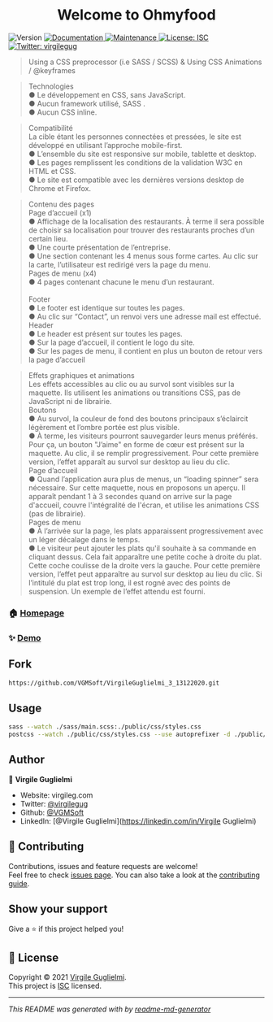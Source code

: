 <h1 align="center">Welcome to Ohmyfood</h1>
<p>
  <img alt="Version" src="https://img.shields.io/badge/version-1.0.0-blue.svg?cacheSeconds=2592000" />
  <a href="https://github.com/VGMSoft/VirgileGuglielmi_3_13122020#readme" target="_blank">
    <img alt="Documentation" src="https://img.shields.io/badge/documentation-yes-brightgreen.svg" />
  </a>
  <a href="https://github.com/VGMSoft/VirgileGuglielmi_3_13122020/graphs/commit-activity" target="_blank">
    <img alt="Maintenance" src="https://img.shields.io/badge/Maintained%3F-yes-green.svg" />
  </a>
  <a href="https://github.com/VGMSoft/VirgileGuglielmi_3_13122020/blob/master/LICENSE" target="_blank">
    <img alt="License: ISC" src="https://img.shields.io/github/license/VGMSoft/Ohmyfood" />
  </a>
  <a href="https://twitter.com/virgilegug" target="_blank">
    <img alt="Twitter: virgilegug" src="https://img.shields.io/twitter/follow/virgilegug.svg?style=social" />
  </a>
</p>

> Using a CSS preprocessor (i.e SASS / SCSS) & Using CSS Animations / @keyframes

>Technologies<br/>
  ● Le développement en CSS, sans JavaScript.<br/>
  ● Aucun framework utilisé, SASS .<br/>
  ● Aucun CSS inline.

>Compatibilité<br/>
La cible étant les personnes connectées et pressées, le site est développé en utilisant l’approche mobile-first.<br/>
  ● L’ensemble du site est responsive sur mobile, tablette et desktop.<br/>
  ● Les pages remplissent les conditions de la validation W3C en HTML et CSS.<br/>
  ● Le site est compatible avec les dernières versions desktop de Chrome et Firefox.

>Contenu des pages<br/>
  Page d’accueil (x1)<br/>
    ● Affichage de la localisation des restaurants. À terme il sera possible de choisir sa localisation pour trouver des restaurants proches d’un certain lieu.<br/>
    ● Une courte présentation de l’entreprise.<br/>
    ● Une section contenant les 4 menus sous forme cartes. Au clic sur la carte,
    l’utilisateur est redirigé vers la page du menu.<br/>
  Pages de menu (x4)<br/>
    ● 4 pages contenant chacune le menu d’un restaurant.<br/>  
  Footer<br/>
    ● Le footer est identique sur toutes les pages.<br/>
    ● Au clic sur “Contact”, un renvoi vers une adresse mail est effectué.<br/>
  Header<br/>
    ● Le header est présent sur toutes les pages.<br/>
    ● Sur la page d’accueil, il contient le logo du site.<br/>
    ● Sur les pages de menu, il contient en plus un bouton de retour vers la page d’accueil

>Effets graphiques et animations<br/>
    Les effets accessibles au clic ou au survol sont visibles sur la maquette. Ils utilisent les animations ou transitions CSS, pas de JavaScript ni de librairie.<br/>
  Boutons<br/>
    ● Au survol, la couleur de fond des boutons principaux s’éclaircit légèrement et l’ombre portée est plus visible.<br/>
    ● À terme, les visiteurs pourront sauvegarder leurs menus préférés. Pour ça, un bouton "J’aime" en forme de cœur est présent sur la maquette. Au clic, il se remplir progressivement. Pour cette première version, l’effet apparaît au survol sur desktop au lieu du clic.<br/>
  Page d’accueil<br/>
    ● Quand l’application aura plus de menus, un “loading spinner” sera nécessaire. Sur cette maquette, nous en proposons un aperçu. Il apparaît pendant 1 à 3 secondes quand on arrive sur la page d'accueil, couvre l'intégralité de l'écran, et utilise les animations CSS (pas de librairie).<br/>
  Pages de menu<br/>
    ● À l’arrivée sur la page, les plats apparaissent progressivement avec un léger décalage dans le temps.<br/>
    ● Le visiteur peut ajouter les plats qu'il souhaite à sa commande en cliquant dessus. Cela fait apparaître une petite coche à droite du plat. Cette coche coulisse de la droite vers la gauche. Pour cette première version, l’effet peut apparaître au survol sur desktop au lieu du clic. Si l’intitulé du plat est trop long, il est rogné avec des points de suspension. Un exemple de l’effet attendu est fourni.

### 🏠 [Homepage](https://github.com/VGMSoft/VirgileGuglielmi_3_13122020/)

### ✨ [Demo](https://vgmsoft.github.io/VirgileGuglielmi_3_13122020/)

## Fork

```sh
https://github.com/VGMSoft/VirgileGuglielmi_3_13122020.git
```

## Usage

```sh
sass --watch ./sass/main.scss:./public/css/styles.css
postcss --watch ./public/css/styles.css --use autoprefixer -d ./public/css/prefixed/

```

## Author

👤 **Virgile Guglielmi**

* Website: virgileg.com
* Twitter: [@virgilegug](https://twitter.com/virgilegug)
* Github: [@VGMSoft](https://github.com/VGMSoft)
* LinkedIn: [@Virgile Guglielmi](https://linkedin.com/in/Virgile Guglielmi)

## 🤝 Contributing

Contributions, issues and feature requests are welcome!<br />Feel free to check [issues page](https://github.com/VGMSoft/VirgileGuglielmi_3_13122020/issues). You can also take a look at the [contributing guide](https://github.com/VGMSoft/VirgileGuglielmi_3_13122020/blob/master/CONTRIBUTING.md).

## Show your support

Give a ⭐️ if this project helped you!

## 📝 License

Copyright © 2021 [Virgile Guglielmi](https://github.com/VGMSoft).<br />
This project is [ISC](https://github.com/VGMSoft/VirgileGuglielmi_3_13122020/blob/master/LICENSE) licensed.

***
_This README was generated with by [readme-md-generator](https://github.com/kefranabg/readme-md-generator)_